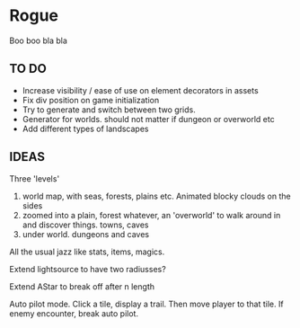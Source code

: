 # Rogue

Boo boo bla bla

## TO DO

- Increase visibility / ease of use on element decorators in assets
- Fix div position on game initialization
- Try to generate and switch between two grids. 
- Generator for worlds. should not matter if dungeon or overworld etc
- Add different types of landscapes

## IDEAS

Three 'levels'
1. world map, with seas, forests, plains etc. Animated blocky clouds on the sides
2. zoomed into a plain, forest whatever, an 'overworld' to walk around in and discover things. towns, caves
3. under world. dungeons and caves

All the usual jazz like stats, items, magics.

Extend lightsource to have two radiusses?

Extend AStar to break off after n length

Auto pilot mode. Click a tile, display a trail. Then move player to that tile. If enemy encounter, break auto pilot.